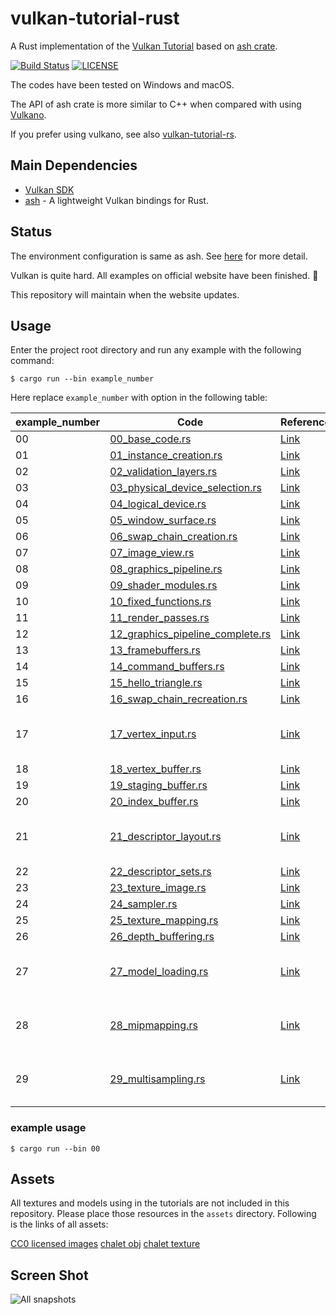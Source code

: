 # vulkan-tutorial-rust

A Rust implementation of the [Vulkan Tutorial](https://vulkan-tutorial.com) based on [ash crate](https://crates.io/crates/ash).

[![Build Status](https://dev.azure.com/usami-ssc/usami-ssc/_apis/build/status/Houjuu-Nue.vulkan-tutorial-rust?branchName=master)](https://dev.azure.com/usami-ssc/usami-ssc/_build/latest?definitionId=1&branchName=master) [![LICENSE](https://img.shields.io/badge/license-MIT-blue.svg)](LICENSE)

The codes have been tested on Windows and macOS.

The API of ash crate is more similar to C++ when compared with using [Vulkano](https://crates.io/crates/vulkano).

If you prefer using vulkano, see also [vulkan-tutorial-rs](https://github.com/bwasty/vulkan-tutorial-rs).

## Main Dependencies

- [Vulkan SDK](https://vulkan.lunarg.com/sdk/home)
- [ash](https://github.com/MaikKlein/ash) - A lightweight Vulkan bindings for Rust.

## Status

The environment configuration is same as ash. See [here](https://github.com/MaikKlein/ash#example) for more detail.

Vulkan is quite hard. All examples on official website have been finished. :beers:

This repository will maintain when the website updates.

## Usage

Enter the project root directory and run any example with the following command:

```shell
$ cargo run --bin example_number
```

Here replace `example_number` with option in the following table:

| example_number | Code                                                         | Reference                                                    | Note                                |
| -------------- | ------------------------------------------------------------ | ------------------------------------------------------------ | ----------------------------------- |
| 00             | [00_base_code.rs](./src/tutorials/00_base_code.rs)           | [Link](https://vulkan-tutorial.com/Drawing_a_triangle/Setup/Base_code) |                                     |
| 01             | [01_instance_creation.rs](./src/tutorials/01_instance_creation.rs) | [Link](https://vulkan-tutorial.com/Drawing_a_triangle/Setup/Instance) |                                     |
| 02             | [02_validation_layers.rs](./src/tutorials/02_validation_layers.rs) | [Link](https://vulkan-tutorial.com/Drawing_a_triangle/Setup/Validation_layers) |                                     |
| 03             | [03_physical_device_selection.rs](./src/tutorials/03_physical_device_selection.rs) | [Link](https://vulkan-tutorial.com/Drawing_a_triangle/Setup/Physical_devices_and_queue_families) |                                     |
| 04             | [04_logical_device.rs](./src/tutorials/04_logical_device.rs) | [Link](https://vulkan-tutorial.com/Drawing_a_triangle/Setup/Logical_device_and_queues) |                                     |
| 05             | [05_window_surface.rs](./src/tutorials/05_window_surface.rs) | [Link](https://vulkan-tutorial.com/Drawing_a_triangle/Presentation/Window_surface) |                                     |
| 06             | [06_swap_chain_creation.rs](./src/tutorials/06_swap_chain_creation.rs) | [Link](https://vulkan-tutorial.com/Drawing_a_triangle/Presentation/Swap_chain) |                                     |
| 07             | [07_image_view.rs](./src/tutorials/07_image_view.rs) | [Link](https://vulkan-tutorial.com/Drawing_a_triangle/Presentation/Image_views) |                                     |
| 08             | [08_graphics_pipeline.rs](./src/tutorials/08_graphics_pipeline.rs) | [Link](https://vulkan-tutorial.com/Drawing_a_triangle/Graphics_pipeline_basics) |                                     |
| 09             | [09_shader_modules.rs](./src/tutorials/09_shader_modules.rs) | [Link](https://vulkan-tutorial.com/Drawing_a_triangle/Graphics_pipeline_basics/Shader_modules) |                                     |
| 10             | [10_fixed_functions.rs](./src/tutorials/10_fixed_functions.rs) | [Link](https://vulkan-tutorial.com/Drawing_a_triangle/Graphics_pipeline_basics/Fixed_functions) |                                     |
| 11             | [11_render_passes.rs](./src/tutorials/11_render_passes.rs) | [Link](https://vulkan-tutorial.com/Drawing_a_triangle/Graphics_pipeline_basics/Render_passes) |                                     |
| 12             | [12_graphics_pipeline_complete.rs](./src/tutorials/12_graphics_pipeline_complete.rs) | [Link](https://vulkan-tutorial.com/Drawing_a_triangle/Graphics_pipeline_basics/Conclusion) |                                     |
| 13             | [13_framebuffers.rs](./src/tutorials/13_framebuffers.rs) | [Link](https://vulkan-tutorial.com/Drawing_a_triangle/Drawing/Framebuffers) |                                     |
| 14             | [14_command_buffers.rs](./src/tutorials/14_command_buffers.rs) | [Link](https://vulkan-tutorial.com/Drawing_a_triangle/Drawing/Command_buffers) |                                     |
| 15             | [15_hello_triangle.rs](./src/tutorials/15_hello_triangle.rs) | [Link](https://vulkan-tutorial.com/Drawing_a_triangle/Drawing/Rendering_and_presentation) |                                     |
| 16             | [16_swap_chain_recreation.rs](./src/tutorials/16_swap_chain_recreation.rs) | [Link](https://vulkan-tutorial.com/Drawing_a_triangle/Swap_chain_recreation) |                                     |
| 17             | [17_vertex_input.rs](./src/tutorials/17_vertex_input.rs) | [Link](https://vulkan-tutorial.com/Vertex_buffers/Vertex_input_description) | The Validation Layer will complain. |
| 18             | [18_vertex_buffer.rs](./src/tutorials/18_vertex_buffer.rs) | [Link](https://vulkan-tutorial.com/Vertex_buffers/Vertex_buffer_creation) |                                     |
| 19             | [19_staging_buffer.rs](./src/tutorials/19_staging_buffer.rs) | [Link](https://vulkan-tutorial.com/Vertex_buffers/Staging_buffer) |                                     |
| 20             | [20_index_buffer.rs](./src/tutorials/20_index_buffer.rs) | [Link](https://vulkan-tutorial.com/Vertex_buffers/Index_buffer) |                                     |
| 21             | [21_descriptor_layout.rs](./src/tutorials/21_descriptor_layout.rs) | [Link](https://vulkan-tutorial.com/Uniform_buffers/Descriptor_layout_and_buffer) | The Validation Layer will complain. |
| 22             | [22_descriptor_sets.rs](./src/tutorials/22_descriptor_sets.rs) | [Link](https://vulkan-tutorial.com/Uniform_buffers/Descriptor_pool_and_sets) |                                     |
| 23             | [23_texture_image.rs](./src/tutorials/23_texture_image.rs) | [Link](https://vulkan-tutorial.com/Texture_mapping/Images)   |                                     |
| 24             | [24_sampler.rs](./src/tutorials/24_sampler.rs) | [Link](https://vulkan-tutorial.com/Texture_mapping/Image_view_and_sampler) |                                     |
| 25             | [25_texture_mapping.rs](./src/tutorials/25_texture_mapping.rs) | [Link](https://vulkan-tutorial.com/Texture_mapping/Combined_image_sampler) |                                     |
| 26             | [26_depth_buffering.rs](./src/tutorials/26_depth_buffering.rs) | [Link](https://vulkan-tutorial.com/Depth_buffering)          |                                     |
| 27             | [27_model_loading.rs](./src/tutorials/27_model_loading.rs) | [Link](https://vulkan-tutorial.com/Loading_models)           | Test this example in release mode.  |
| 28             | [28_mipmapping.rs](./src/tutorials/28_mipmapping.rs) | [Link](https://vulkan-tutorial.com/Generating_Mipmaps)       | Test this example in release mode.  |
| 29             | [29_multisampling.rs](./src/tutorials/29_multisampling.rs) | [Link](https://vulkan-tutorial.com/Multisampling)            | Test this example in release mode.  |

### example usage

```
$ cargo run --bin 00
```

## Assets

All textures and models using in the tutorials are not included in this repository. Please place those resources in the `assets` directory. Following is the links of all assets:

[CC0 licensed images](https://pixabay.com/en/statue-sculpture-fig-historically-1275469/)
[chalet obj](https://vulkan-tutorial.com/resources/chalet.obj.zip)
[chalet texture](https://vulkan-tutorial.com/resources/chalet.jpg)

## Screen Shot

![All snapshots](snapshot/snapshot_all.png)
